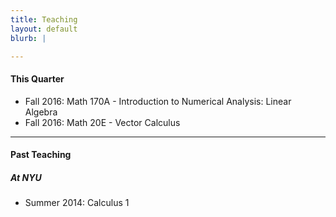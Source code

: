 ```yaml
---
title: Teaching
layout: default
blurb: |

---
```


#### This Quarter

  - Fall 2016: Math 170A - Introduction to Numerical Analysis: Linear Algebra
  - Fall 2016: Math 20E - Vector Calculus 


-------

#### Past Teaching

##### At NYU

  - Summer 2014: Calculus 1

